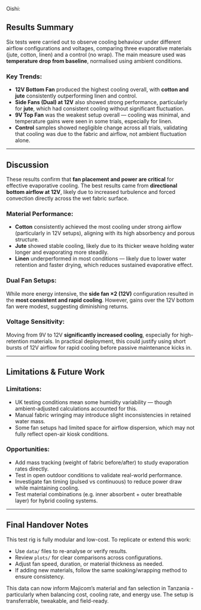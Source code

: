 Oishi: 

## Results Summary

Six tests were carried out to observe cooling behaviour under different airflow configurations and voltages, comparing three evaporative materials (jute, cotton, linen) and a control (no wrap). The main measure used was **temperature drop from baseline**, normalised using ambient conditions.

### Key Trends:
- **12V Bottom Fan** produced the highest cooling overall, with **cotton and jute** consistently outperforming linen and control.
- **Side Fans (Dual) at 12V** also showed strong performance, particularly for **jute**, which had consistent cooling without significant fluctuation.
- **9V Top Fan** was the weakest setup overall — cooling was minimal, and temperature gains were seen in some trials, especially for linen.
- **Control** samples showed negligible change across all trials, validating that cooling was due to the fabric and airflow, not ambient fluctuation alone.

---

## Discussion

These results confirm that **fan placement and power are critical** for effective evaporative cooling. The best results came from **directional bottom airflow at 12V**, likely due to increased turbulence and forced convection directly across the wet fabric surface.

### Material Performance:
- **Cotton** consistently achieved the most cooling under strong airflow (particularly in 12V setups), aligning with its high absorbency and porous structure.
- **Jute** showed stable cooling, likely due to its thicker weave holding water longer and evaporating more steadily.
- **Linen** underperformed in most conditions — likely due to lower water retention and faster drying, which reduces sustained evaporative effect.

### Dual Fan Setups:
While more energy intensive, the **side fan ×2 (12V)** configuration resulted in the **most consistent and rapid cooling**. However, gains over the 12V bottom fan were modest, suggesting diminishing returns.

### Voltage Sensitivity:
Moving from 9V to 12V **significantly increased cooling**, especially for high-retention materials. In practical deployment, this could justify using short bursts of 12V airflow for rapid cooling before passive maintenance kicks in.

---

## Limitations & Future Work

### Limitations:
- UK testing conditions mean some humidity variability — though ambient-adjusted calculations accounted for this.
- Manual fabric wringing may introduce slight inconsistencies in retained water mass.
- Some fan setups had limited space for airflow dispersion, which may not fully reflect open-air kiosk conditions.

### Opportunities:
- Add mass tracking (weight of fabric before/after) to study evaporation rates directly.
- Test in open outdoor conditions to validate real-world performance.
- Investigate fan timing (pulsed vs continuous) to reduce power draw while maintaining cooling.
- Test material combinations (e.g. inner absorbent + outer breathable layer) for hybrid cooling systems.

---

## Final Handover Notes

This test rig is fully modular and low-cost. To replicate or extend this work:

- Use `data/` files to re-analyse or verify results.
- Review `plots/` for clear comparisons across configurations.
- Adjust fan speed, duration, or material thickness as needed.
- If adding new materials, follow the same soaking/wrapping method to ensure consistency.

This data can now inform Majicom’s material and fan selection in Tanzania - particularly when balancing cost, cooling rate, and energy use. The setup is transferrable, tweakable, and field-ready.

